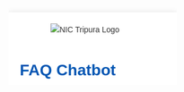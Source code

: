 <!DOCTYPE html>
<html lang="en">
<head>
    <meta charset="UTF-8">
    <meta name="viewport" content="width=device-width, initial-scale=1.0">
</head>
<body>
    <svg xmlns="http://www.w3.org/2000/svg">
        <foreignObject width="100%" height="100%">
            <div xmlns="http://www.w3.org/1999/xhtml" style="font-family: Arial, sans-serif; line-height: 1.6; margin: 0; padding: 0; background-color: #f4f4f4; color: #333;">
                <div style="max-width: 800px; margin: 20px auto; padding: 20px; background: #fff; box-shadow: 0 0 10px rgba(0, 0, 0, 0.1);">
                    <img src="path_to_logo_image" alt="NIC Tripura Logo" style="display: block; margin: 0 auto 20px; max-width: 150px;">

 <h1 style="color: #0056b3;">FAQ Chatbot Project at NIC Tripura</h1>

<div style="margin-bottom: 20px;">
                        <h2 style="color: #0056b3;">Overview</h2>
                        <p>Welcome to the repository for the FAQ Chatbot Project developed during my internship at NIC Tripura. This project leverages the power of the Phi-2 Large Language Model (LLM), Python, and PostgreSQL to create an intelligent FAQ chatbot. The chatbot is designed to handle queries related to DBT (Direct Benefit Transfer) transactions for scholarships and other gratuities.</p>
                    </div>

   <div style="margin-bottom: 20px;">
                        <h2 style="color: #0056b3;">Project Duration</h2>
                        <p><strong>Internship Period:</strong> 15th May - 30th June</p>
                    </div>
  <div style="margin-bottom: 20px;">
                        <h2 style="color: #0056b3;">Project Description</h2>
                        <h3 style="color: #0056b3;">Objective</h3>
                        <p>The primary goal of this project was to streamline the process of answering frequently asked questions related to DBT transactions. By implementing an AI-driven chatbot, we aimed to provide instant, accurate, and reliable responses to users, thereby enhancing user experience and reducing the workload on administrative staff.</p>
    <h3 style="color: #0056b3;">Technology Stack</h3>
                        <ul>
                            <li><strong>Phi-2 LLM:</strong> Utilized for natural language understanding and generating accurate responses.</li>
                            <li><strong>Python:</strong> The core programming language used to develop the chatbot.</li>
                            <li><strong>PostgreSQL:</strong> Employed for storing and managing the dataset of DBT transactions.</li>
                        </ul>
     <h3 style="color: #0056b3;">Dataset</h3>
                        <p>The chatbot was trained on a comprehensive dataset consisting of DBT transaction records related to scholarships and other gratuities. This dataset enabled the chatbot to understand and respond to a wide range of queries effectively.</p>
    <h3 style="color: #0056b3;">Key Features</h3>
                        <ul>
                            <li><strong>Intelligent Query Handling:</strong> The chatbot can understand and respond to a variety of questions related to DBT transactions.</li>
                            <li><strong>Instant Responses:</strong> Provides immediate answers, improving the efficiency of user interactions.</li>
                            <li><strong>User-Friendly Interface:</strong> Designed to be intuitive and easy to use for individuals with varying levels of technical expertise.</li>
                        </ul>
                    </div>

   <div style="margin-bottom: 20px;">
                        <h2 style="color: #0056b3;">Experience at NIC Tripura</h2>
                        <p>My internship at NIC Tripura was an enriching experience. Working on this project allowed me to:</p>
                        <ul>
                            <li><strong>Enhance Technical Skills:</strong> I gained hands-on experience with Phi-2 LLM, Python, and PostgreSQL.</li>
                            <li><strong>Collaborate with Experts:</strong> I had the opportunity to work alongside experienced professionals who provided invaluable guidance.</li>
                            <li><strong>Contribute to a Meaningful Cause:</strong> By developing this chatbot, I contributed to improving the efficiency of public services related to scholarship disbursements and gratuities.</li>
                        </ul>
                    </div>

  <div style="margin-bottom: 20px;">
                        <h2 style="color: #0056b3;">Challenges and Learning</h2>
                        <h3 style="color: #0056b3;">Challenges</h3>
                        <ul>
                            <li><strong>Data Cleaning:</strong> Handling and cleaning large datasets to ensure accurate chatbot responses.</li>
                            <li><strong>Model Training:</strong> Fine-tuning the Phi-2 LLM to handle domain-specific queries effectively.</li>
                            <li><strong>Integration:</strong> Ensuring seamless integration between the chatbot, the database, and the user interface.</li>
                        </ul>
    <h3 style="color: #0056b3;">Learning</h3>
                        <ul>
                            <li><strong>Data Science:</strong> Enhanced understanding of data preprocessing, model training, and evaluation.</li>
                            <li><strong>Software Development:</strong> Improved skills in Python programming and database management.</li>
                            <li><strong>Problem-Solving:</strong> Developed effective strategies to tackle real-world problems in a professional setting.</li>
                        </ul>
                    </div>
                    <div style="margin-bottom: 20px;">
                        <h2 style="color: #0056b3;">Future Enhancements</h2>
                        <ul>
                            <li><strong>Expand Dataset:</strong> Incorporate additional data sources to improve the chatbot's knowledge base.</li>
                            <li><strong>Multi-Language Support:</strong> Enable the chatbot to handle queries in multiple languages.</li>
                            <li><strong>Advanced Analytics:</strong> Implement analytics to monitor chatbot performance and user interactions.</li>
                        </ul>
                    </div>

  <div style="margin-bottom: 20px;">
                        <h2 style="color: #0056b3;">Acknowledgments</h2>
                        <p>I would like to extend my gratitude to NIC Tripura for providing me with this incredible opportunity. Special thanks to my mentors and team members for their support and encouragement throughout the project.</p> </div>

<div style="text-align: center; margin-top: 40px; font-size: 0.9em;">
                        <p>For any queries or further information, feel free to reach out to me at <a href="mailto:das201706@gmail.com">Email</a></p>
                    </div>
                </div>
            </div>
        </foreignObject>
    </svg>
</body>
</html>
